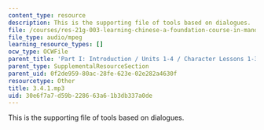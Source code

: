 ```yaml
---
content_type: resource
description: This is the supporting file of tools based on dialogues.
file: /courses/res-21g-003-learning-chinese-a-foundation-course-in-mandarin-spring-2011/30e6f7a7d59b228663a61b3db337a0de_3.4.1.mp3
file_type: audio/mpeg
learning_resource_types: []
ocw_type: OCWFile
parent_title: 'Part I: Introduction / Units 1-4 / Character Lessons 1-3'
parent_type: SupplementalResourceSection
parent_uid: 0f2de959-80ac-28fe-623e-02e282a4630f
resourcetype: Other
title: 3.4.1.mp3
uid: 30e6f7a7-d59b-2286-63a6-1b3db337a0de
---
```

This is the supporting file of tools based on dialogues.

